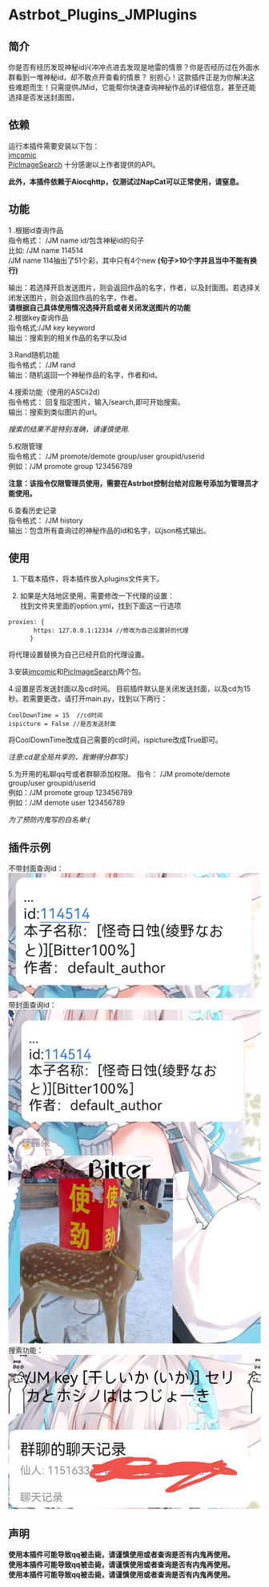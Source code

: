 # Astrbot_Plugins_JMPlugins
## 简介
你是否有经历发现神秘id兴冲冲点进去发现是地雷的情景？你是否经历过在外面水群看到一堆神秘id，却不敢点开查看的情景？
别担心！这款插件正是为你解决这些难题而生！只需提供JMid，它能帮你快速查询神秘作品的详细信息，甚至还能选择是否发送封面图，

## 依赖
运行本插件需要安装以下包：  
[jmcomic](https://github.com/hect0x7/JMComic-Crawler-Python)  
[PicImageSearch](https://github.com/kitUIN/PicImageSearch)
十分感谢以上作者提供的API。

**此外，本插件依赖于Aiocqhttp，仅测试过NapCat可以正常使用，请窒息。**

## 功能
1 .根据id查询作品  
指令格式： /JM name id/包含神秘id的句子  
   比如: /JM name 114514  
        /JM name 114抽出了51个彩，其中只有4个new **(句子>10个字并且当中不能有换行)**

输出：若选择开启发送图片，则会返回作品的名字，作者，以及封面图。若选择关闭发送图片，则会返回作品的名字，作者。  
**请根据自己具体使用情况选择开启或者关闭发送图片的功能**  
2.根据key查询作品   
指令格式:/JM key keyword  
输出：搜索到的相关作品的名字以及id

3.Rand随机功能  
指令格式： /JM rand  
输出：随机返回一个神秘作品的名字，作者和id。

4.搜索功能（使用的ASCii2d）  
指令格式： 回复指定图片，输入/search,即可开始搜索。  
输出：搜索到类似图片的url。  

*搜索的结果不是特别准确，请谨慎使用.*

5.权限管理  
指令格式： /JM promote/demote group/user groupid/userid    
例如：/JM promote group 123456789 

**注意：该指令仅限管理员使用，需要在Astrbot控制台给对应账号添加为管理员才能使用。**

6.查看历史记录  
指令格式： /JM history  
输出：包含所有查询过的神秘作品的id和名字，以json格式输出。  

## 使用
1. 下载本插件，将本插件放入plugins文件夹下。

2. 如果是大陆地区使用，需要修改一下代理的设置：    
找到文件夹里面的option.yml，找到下面这一行选项
``` 
proxies: {
       https: 127.0.0.1:12334 //修改为自己设置好的代理
      }
```
将代理设置替换为自己已经开启的代理设置。

3.安装[jmcomic](https://github.com/hect0x7/JMComic-Crawler-Python)和[PicImageSearch](https://github.com/kitUIN/PicImageSearch)两个包。

4.设置是否发送封面以及cd时间。
目前插件默认是关闭发送封面，以及cd为15秒。若需要更改，请打开main.py，找到以下两行：
```
CoolDownTime = 15  //cd时间
ispicture = False //是否发送封面
```
将CoolDownTime改成自己需要的cd时间，ispicture改成True即可。

*注意:cd是全局共享的，我懒得分群写:)*

5.为开用的私聊qq号或者群聊添加权限。
指令： /JM promote/demote group/user groupid/userid  
    例如：/JM promote group 123456789   
    例如：/JM demote user 123456789  

*为了预防内鬼写的白名单:(*

## 插件示例
不带封面查询id：
![1.jpg](1.jpg)
带封面查询id：
![2.jpg](2.jpg)
搜索功能：
![3.jpg](3.jpg)

## 声明
**使用本插件可能导致qq被击毙，请谨慎使用或者查询是否有内鬼再使用。**  
**使用本插件可能导致qq被击毙，请谨慎使用或者查询是否有内鬼再使用。**  
**使用本插件可能导致qq被击毙，请谨慎使用或者查询是否有内鬼再使用。**  
